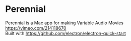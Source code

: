 # Perennial
Perennial is a Mac app for making Variable Audio Movies <br>
https://vimeo.com/214118670 <br>
Built with https://github.com/electron/electron-quick-start

